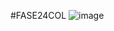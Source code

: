 #FASE24COL
![image](https://github.com/user-attachments/assets/18457a7a-956b-44d4-bea2-b1d8be380837)

